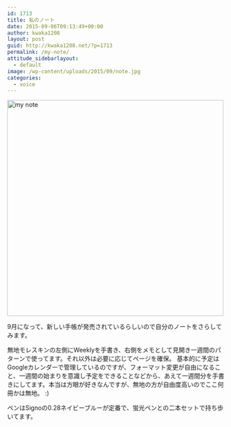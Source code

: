 ```yaml
---
id: 1713
title: 私のノート
date: 2015-09-06T09:13:49+00:00
author: kwaka1208
layout: post
guid: http://kwaka1208.net/?p=1713
permalink: /my-note/
attitude_sidebarlayout:
  - default
image: /wp-content/uploads/2015/09/note.jpg
categories:
  - voice
---
```

<img src="http://kwaka1208.net/wp-content/uploads/2015/09/note.jpg" alt="my note" width="500" height="500" class="alignnone size-full wp-image-1715" />

9月になって、新しい手帳が発売されているらしいので自分のノートをさらしてみます。

無地モレスキンの左側にWeeklyを手書き、右側をメモとして見開き一週間のパターンで使ってます。それ以外は必要に応じてページを確保。
基本的に予定はGoogleカレンダーで管理しているのですが、フォーマット変更が自由になること、一週間の始まりを意識し予定をできることなどから、あえて一週間分を手書きにしてます。本当は方眼が好きなんですが、無地の方が自由度高いのでここ何冊かは無地。  :)

ペンはSignoの0.28ネイビーブルーが定番で、蛍光ペンとの二本セットで持ち歩いてます。